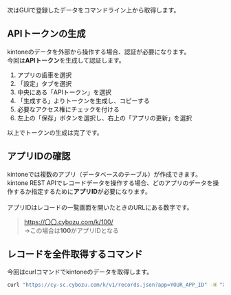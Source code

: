 次はGUIで登録したデータをコマンドライン上から取得します。

## APIトークンの生成

kintoneのデータを外部から操作する場合、認証が必要になります。<br/>
今回は**APIトークン**を生成して認証します。

1. アプリの歯車を選択
2. 「設定」タブを選択
3. 中央にある「APIトークン」を選択
4. 「生成する」よりトークンを生成し、コピーする
5. 必要なアクセス権にチェックを付ける
6. 左上の「保存」ボタンを選択し、右上の「アプリの更新」を選択

以上でトークンの生成は完了です。

## アプリIDの確認

kintoneでは複数のアプリ（データベースのテーブル）が作成できます。<br/>
kintone REST APIでレコードデータを操作する場合、どのアプリのデータを操作するか指定するために**アプリID**が必要になります。<br/>
<br/>
アプリIDはレコードの一覧画面を開いたときのURLにある数字です。

> https://〇〇.cybozu.com/k/100/ <br/>
> ->この場合は**100**がアプリIDとなる

## レコードを全件取得するコマンド

今回はcurlコマンドでkintoneのデータを取得します。

```bash
curl "https://cy-sc.cybozu.com/k/v1/records.json?app=YOUR_APP_ID" -H "X-Cybozu-API-Token: YOUR_TOKEN"
```